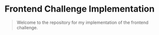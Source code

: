 # Frontend Challenge Implementation

> Welcome to the repository for my implementation of the frontend challenge.

